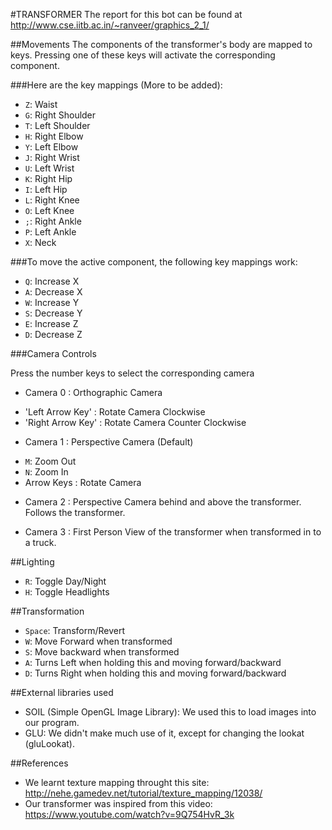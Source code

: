 #TRANSFORMER
The report for this bot can be found at http://www.cse.iitb.ac.in/~ranveer/graphics_2_1/

##Movements
The components of the transformer's body are mapped to keys. Pressing one of these keys will activate the corresponding component.

###Here are the key mappings (More to be added):
* `Z`: Waist
* `G`: Right Shoulder
* `T`: Left Shoulder
* `H`: Right Elbow
* `Y`: Left Elbow
* `J`: Right Wrist
* `U`: Left Wrist
* `K`: Right Hip
* `I`: Left Hip
* `L`: Right Knee
* `O`: Left Knee
* `;`: Right Ankle
* `P`: Left Ankle
* `X`: Neck

###To move the active component, the following key mappings work:
* `Q`: Increase X
* `A`: Decrease X
* `W`: Increase Y
* `S`: Decrease Y
* `E`: Increase Z
* `D`: Decrease Z

###Camera Controls

Press the number keys to select the corresponding camera

* Camera 0 : Orthographic Camera
- 'Left Arrow Key' : Rotate Camera Clockwise
- 'Right Arrow Key' : Rotate Camera Counter Clockwise

* Camera 1 : Perspective Camera (Default)
- `M`: Zoom Out
- `N`: Zoom In
- Arrow Keys : Rotate Camera

* Camera 2 : Perspective Camera behind and above the transformer. Follows the transformer.

* Camera 3 : First Person View of the transformer when transformed in to a truck.

##Lighting
* `R`: Toggle Day/Night
* `H`: Toggle Headlights

##Transformation
* `Space`: Transform/Revert
* `W`: Move Forward when transformed
* `S`: Move backward when transformed
* `A`: Turns Left when holding this and moving forward/backward
* `D`: Turns Right when holding this and moving forward/backward

##External libraries used
* SOIL (Simple OpenGL Image Library): We used this to load images into our program.
* GLU: We didn't make much use of it, except for changing the lookat (gluLookat).

##References
* We learnt texture mapping throught this site: http://nehe.gamedev.net/tutorial/texture_mapping/12038/
* Our transformer was inspired from this video: https://www.youtube.com/watch?v=9Q754HvR_3k
